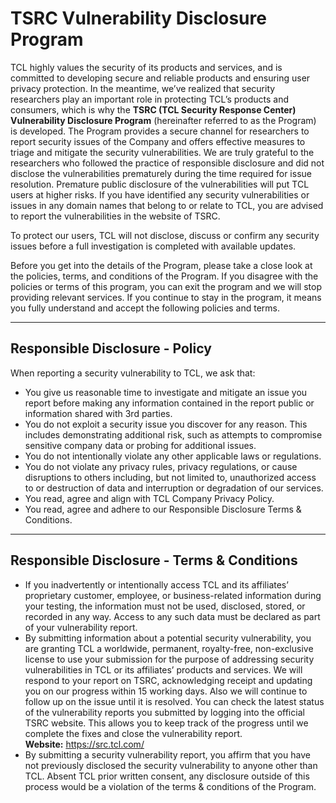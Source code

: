 # TSRC Vulnerability Disclosure Program

TCL highly values the security of its products and services, and is committed to developing secure and reliable products and ensuring user privacy protection. In the meantime, we’ve realized that security researchers play an important role in protecting TCL’s products and consumers, which is why the **TSRC (TCL Security Response Center) Vulnerability Disclosure Program** (hereinafter referred to as the Program) is developed. The Program provides a secure channel for researchers to report security issues of the Company and offers effective measures to triage and mitigate the security vulnerabilities. We are truly grateful to the researchers who followed the practice of responsible disclosure and did not disclose the vulnerabilities prematurely during the time required for issue resolution. Premature public disclosure of the vulnerabilities will put TCL users at higher risks. If you have identified any security vulnerabilities or issues in any domain names that belong to or relate to TCL, you are advised to report the vulnerabilities in the website of TSRC.

To protect our users, TCL will not disclose, discuss or confirm any security issues before a full investigation is completed with available updates.

Before you get into the details of the Program, please take a close look at the policies, terms, and conditions of the Program. If you disagree with the policies or terms of this program, you can exit the program and we will stop providing relevant services. If you continue to stay in the program, it means you fully understand and accept the following policies and terms.

---

## Responsible Disclosure - Policy

When reporting a security vulnerability to TCL, we ask that:

- You give us reasonable time to investigate and mitigate an issue you report before making any information contained in the report public or information shared with 3rd parties.
- You do not exploit a security issue you discover for any reason. This includes demonstrating additional risk, such as attempts to compromise sensitive company data or probing for additional issues.
- You do not intentionally violate any other applicable laws or regulations.
- You do not violate any privacy rules, privacy regulations, or cause disruptions to others including, but not limited to, unauthorized access to or destruction of data and interruption or degradation of our services.
- You read, agree and align with TCL Company Privacy Policy.
- You read, agree and adhere to our Responsible Disclosure Terms & Conditions.

---

## Responsible Disclosure - Terms & Conditions

- If you inadvertently or intentionally access TCL and its affiliates’ proprietary customer, employee, or business-related information during your testing, the information must not be used, disclosed, stored, or recorded in any way. Access to any such data must be declared as part of your vulnerability report.
- By submitting information about a potential security vulnerability, you are granting TCL a worldwide, permanent, royalty-free, non-exclusive license to use your submission for the purpose of addressing security vulnerabilities in TCL or its affiliates’ products and services. We will respond to your report on TSRC, acknowledging receipt and updating you on our progress within 15 working days. Also we will continue to follow up on the issue until it is resolved. You can check the latest status of the vulnerability reports you submitted by logging into the official TSRC website. This allows you to keep track of the progress until we complete the fixes and close the vulnerability report.  
  **Website:** https://src.tcl.com/
- By submitting a security vulnerability report, you affirm that you have not previously disclosed the security vulnerability to anyone other than TCL. Absent TCL prior written consent, any disclosure outside of this process would be a violation of the terms & conditions of the Program.

